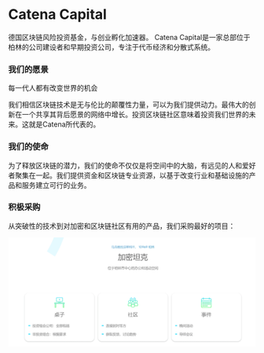 # 

# Catena Capital

德国区块链风险投资基金，与创业孵化加速器。
Catena Capital是一家总部位于柏林的公司建设者和早期投资公司，专注于代币经济和分散式系统。

### 我们的愿景

每一代人都有改变世界的机会

我们相信区块链技术是无与伦比的颠覆性力量，可以为我们提供动力。最伟大的创新在一个共享其背后愿景的网络中增长。投资区块链社区意味着投资我们世界的未来。这就是Catena所代表的。

### 我们的使命

为了释放区块链的潜力，我们的使命不仅仅是将空间中的大脑，有远见的人和爱好者聚集在一起。我们提供资金和区块链专业资源，以基于改变行业和基础设施的产品和服务建立可行的业务。

### 积极采购

从突破性的技术到对加密和区块链社区有用的产品，我们采购最好的项目：

![image-20220720112553084](image-20220720112553084.png)

